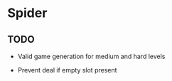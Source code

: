 # Spider

## TODO

- Valid game generation for medium and hard levels

- Prevent deal if empty slot present

